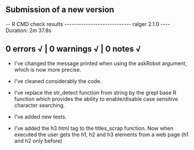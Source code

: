 ## Submission of a new version
-- R CMD check results ---------------------------- ralger 2.1.0 ----
Duration: 2m 37.8s

0 errors √ | 0 warnings √ | 0 notes √
---------------------------------------


- I've changed the message printed when using the askRobot argument, which is now more precise. 

- I've cleaned considerably the code. 

- I've replace the str_detect function from string by the grepl base R function which provides the ability to enable/disable case sensitive character searching. 

- I've added new tests. 

- I've added the h3 html tag to the titles_scrap function. Now when executed the user gets the h1, h2 and h3 elements from a web page (h1 and h2 only before)
